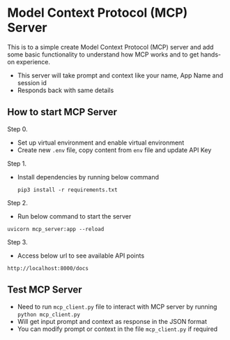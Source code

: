 # Model Context Protocol (MCP) Server

This is to a simple create Model Context Protocol (MCP) server and add some basic functionality to understand how MCP works and to get hands-on experience.

- This server will take prompt and context like your name, App Name and session id
- Responds back with same details

## How to start MCP Server

Step 0.
- Set up virtual environment and enable virtual environment
- Create new `.env` file, copy content from `env` file and update API Key

Step 1.
- Install dependencies by running below command

  `pip3 install -r requirements.txt`

Step 2.
- Run below command to start the server

`uvicorn mcp_server:app --reload`

Step 3.
- Access below url to see available API points

`http://localhost:8000/docs`

## Test MCP Server

- Need to run `mcp_client.py` file to interact with MCP server by running `python mcp_client.py`
- Will get input prompt and context as response in the JSON format
- You can modify prompt or context in the file `mcp_client.py` if required
